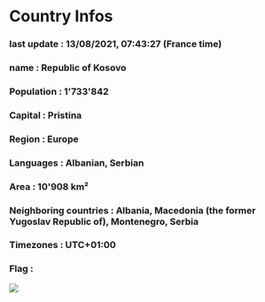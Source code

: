 # Country  Infos
### last update : 13/08/2021, 07:43:27 (France time)

### name : Republic of Kosovo
### Population : 1'733'842
### Capital : Pristina
### Region : Europe
### Languages : Albanian, Serbian
### Area : 10'908 km²
### Neighboring countries : Albania, Macedonia (the former Yugoslav Republic of), Montenegro, Serbia
### Timezones : UTC+01:00

### Flag :
![](https://restcountries.eu/data/kos.svg)